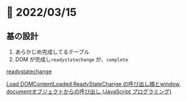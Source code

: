 # 📝 2022/03/15

## 基の設計


1. あらかじめ完成してるテーブル
1. DOM が完成し`readystatechange` が、`complete`


[readystatechange](https://developer.mozilla.org/ja/docs/Web/API/Document/readystatechange_event)

[Load DOMContentLoaded ReadyStateChange の呼び出し順とwindow, documentオブジェクトからの呼び出し (JavaScript プログラミング)](https://www.ipentec.com/document/javascript-call-order-load-and-dom-content-loaded-and-ready-state-change)
